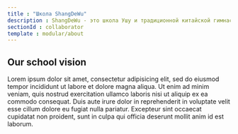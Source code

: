 ```yaml
---
title : "Школа ShangDeWu"
description : ShangDeWu - это школа Ушу и традиционной китайской гимнастики. У нас применяются самые эффективные методы и новейшие техники обучения Ушу, Тайцзицюань и Цигун, в соответствии с китайскими традициями и философией. Наши программы занятий для детей и молодежи созданы на основе официальной программы Международной федерации ушу (IWUF). Занятия для взрослых предполагают изучение традиционной китайской гимнастики Тайцзицюань, оздоровительной дыхательной гимнастики Цигун, системы Даоин и других практик, улучшающих физическое и духовное состояние человека. Данные практики успешно применяются и пользуются огромной популярностью не только в Китае, но и во всем мире.
sectionId : collaborator
template : modular/about
---
```

  ## Our school vision
  Lorem ipsum dolor sit amet, consectetur adipisicing elit, sed do eiusmod tempor incididunt ut labore et dolore magna aliqua. Ut enim ad minim veniam, quis nostrud exercitation ullamco laboris nisi ut aliquip ex ea commodo consequat. Duis aute irure dolor in reprehenderit in voluptate velit esse cillum dolore eu fugiat nulla pariatur. Excepteur sint occaecat cupidatat non proident, sunt in culpa qui officia deserunt mollit anim id est laborum.
